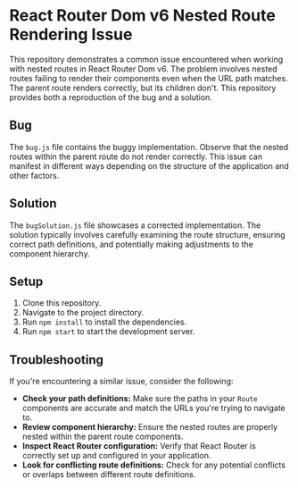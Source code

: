 # React Router Dom v6 Nested Route Rendering Issue

This repository demonstrates a common issue encountered when working with nested routes in React Router Dom v6.  The problem involves nested routes failing to render their components even when the URL path matches. The parent route renders correctly, but its children don't.  This repository provides both a reproduction of the bug and a solution.

## Bug
The `bug.js` file contains the buggy implementation.  Observe that the nested routes within the parent route do not render correctly.  This issue can manifest in different ways depending on the structure of the application and other factors.

## Solution
The `bugSolution.js` file showcases a corrected implementation. The solution typically involves carefully examining the route structure, ensuring correct path definitions, and potentially making adjustments to the component hierarchy.

## Setup
1. Clone this repository.
2. Navigate to the project directory.
3. Run `npm install` to install the dependencies.
4. Run `npm start` to start the development server.

## Troubleshooting
If you're encountering a similar issue, consider the following:
* **Check your path definitions:**  Make sure the paths in your `Route` components are accurate and match the URLs you're trying to navigate to.
* **Review component hierarchy:**  Ensure the nested routes are properly nested within the parent route components.
* **Inspect React Router configuration:** Verify that React Router is correctly set up and configured in your application.
* **Look for conflicting route definitions:** Check for any potential conflicts or overlaps between different route definitions.
